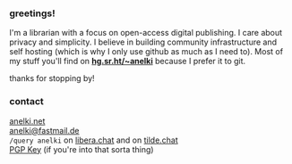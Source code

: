 ### greetings!

I'm a librarian with a focus on open-access digital publishing. I care about privacy and simplicity. I believe in building community infrastructure and self hosting (which is why I only use github as much as I need to). Most of my stuff you'll find on **[hg.sr.ht/~anelki](https://hg.sr.ht/~anelki/)** because I prefer it to git.

thanks for stopping by!

### contact

[anelki.net](https://anelki.net) \
anelki@fastmail.de \
`/query anelki` on [libera.chat](https://libera.chat) and on [tilde.chat](https://tilde.chat)\
[PGP Key](https://keys.openpgp.org/search?q=anelki%40fastmail.de) (if you're into that sorta thing)
